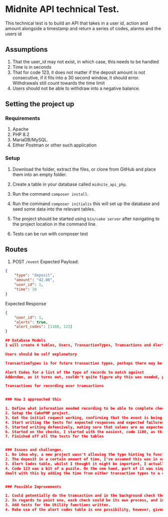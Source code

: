 # Midnite API technical Test.

This technical test is to build an API that takes in a user id, action and amount alongside a timestamp and return a series of codes, alarms and the users id

## Assumptions 

1. That the user_id may not exist, in which case, this needs to be handled
2. Time is in seconds
3. That for code 123, it does not matter if the deposit amount is not consecutive, if it fits into a 30 second window, it should error. Withdrawals still count towards the time limit
4. Users should not be able to withdraw into a negative balance.

## Setting the project up

### Requirements
1. Apache
2. PHP 8.2
3. MariaDB/MySQL.
4. Either Postman or other such application

### Setup
1. Download the folder, extract the files, or clone from GitHub  and place them into an empty folder.
2. Create a table in your database called `midnite_api_php`.
2. Run the command `composer install`.
3. Run the command `composer initialis` this will set up the database and seed some data into the relevant tables.
4. The project should be started using `bin/cake server` after navigating to the project location in the command line.

5. Tests can be run with composer test


## Routes

1. POST `/event`
Expected Payload:
```json
{
    "type": "deposit",
    "amount": "42.00",
    "user_id": 1,
    "time": 10
}
```

Expected Response
```json
{
    "user_id": 1,
    "alerts": true,
    "alert_codes": [1100, 123]
}

## Database Models
I will create 4 tables, Users, TransactionTypes, Transactions and AlertCodes

Users should be self explanatory

TransactionTypes is for future transaction types, perhaps there may be more than just deposit and withdrawal

Alert Codes for a list of the type of records to match against
Addendum, as it turns out, couldn't quite figure why this was needed, potentially could just be a table for info or later it could be improved with conditions attached to each. 

Transactions for recording user transactions


### How I approached this

1. Define what information needed recording to be able to complete checks. Found this would a users table, a transaction types table, and a transactions table at minimum
2. Setup the CakePHP project.
3. Get the initial request working, confirming that the event is being hit.
4. Start writing the tests for expected responses and expected failures
5. Started writing defensively, making sure that values are as expected, and returning an error response if something didn't match. 
6. Started on the checks, I started with the easiest, code 1100, as this only depended on the current input. Then I followed with 30 and 300, as these both depended on deposits and withdrawals consecutively, which was easier to implement with a limit on transactions pulled from the database.
7. Finished off all the tests for the tables


### Issues and challenges. 
1. No idea why, a new project wasn't allowing the type hinting to function properly. Not like usual, though I have recently switched linting tools so this may be the issue. Doesn't affect functionality
2. The deposit in a certain amount of time, I've assumed this was in seconds, rather than anything else, if it was in milliseconds, of course the function that deals with this could be handled to deal with milliseconds, or a boolean flag to determine time frames
3. Alert Codes table, whilst I thought it might be important, I actually discovered that I couldn't find a use for it that would be effective more so than what was added
4. Code 123 was a bit of a puzzle. On the one hand, part of it was simple, if the transaction most recent is a deposit and is above 200, its an alert, if it isn't, how does one calculate it. I
dealt with this by adding the time from either transaction types to a counter, and only adding the amount to the limit if the transaction is a deposit. 


### Possible Improvements

1. Could potentially do the transaction and in the background check the account, utilising a 202 response and return the full response after it has done processing, however that might require additional resources that could be better spent elsewhere. If the async parts of JS or Python are enough, should be able to return the full response
2. In regards to point one, each check could be its own process, and in languages such as Python and JavaScript, make use of async abilities to improve the response speed
3. Add tests for the Utility functions written.
4. Make use of the alert codes table is one possibility, however, given the conditions need to be checked manually, it may be easier to remove this table.